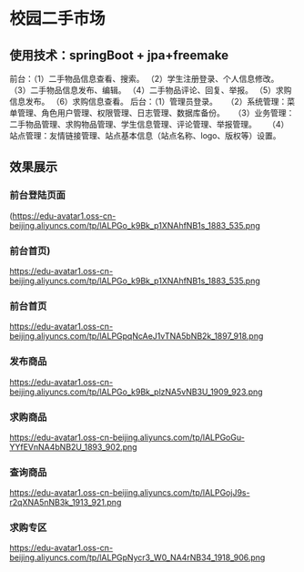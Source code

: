 # 校园二手市场
## 使用技术：springBoot + jpa+freemake
前台：（1）二手物品信息查看、搜索。
（2）学生注册登录、个人信息修改。
（3）二手物品信息发布、编辑。
（4）二手物品评论、回复、举报。
（5）求购信息发布。
（6）求购信息查看。
	  后台：（1）管理员登录。
   （2）系统管理：菜单管理、角色用户管理、权限管理、日志管理、数据库备份。
   （3）业务管理：二手物品管理、求购物品管理、学生信息管理、评论管理、举报管理。
    （4）站点管理：友情链接管理、站点基本信息（站点名称、logo、版权等）设置。
## 效果展示
### 前台登陆页面
(https://edu-avatar1.oss-cn-beijing.aliyuncs.com/tp/lALPGo_k9Bk_p1XNAhfNB1s_1883_535.png
### 前台首页)
https://edu-avatar1.oss-cn-beijing.aliyuncs.com/tp/lALPGo_k9Bk_p1XNAhfNB1s_1883_535.png
### 前台首页
https://edu-avatar1.oss-cn-beijing.aliyuncs.com/tp/lALPGpqNcAeJ1vTNA5bNB2k_1897_918.png
### 发布商品
https://edu-avatar1.oss-cn-beijing.aliyuncs.com/tp/lALPGo_k9Bk_plzNA5vNB3U_1909_923.png
### 求购商品
https://edu-avatar1.oss-cn-beijing.aliyuncs.com/tp/lALPGoGu-YYfEVnNA4bNB2U_1893_902.png
### 查询商品
https://edu-avatar1.oss-cn-beijing.aliyuncs.com/tp/lALPGojJ9s-r2qXNA5nNB3k_1913_921.png
### 求购专区
https://edu-avatar1.oss-cn-beijing.aliyuncs.com/tp/lALPGpNycr3_W0_NA4rNB34_1918_906.png

